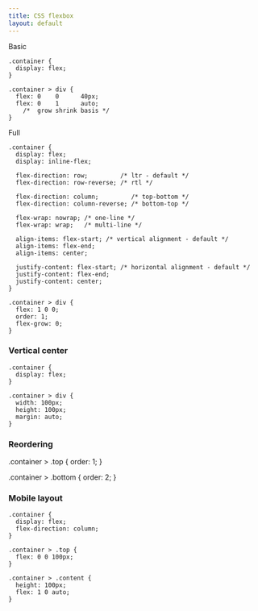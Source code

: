 ```yaml
---
title: CSS flexbox
layout: default
---
```


Basic

    .container {
      display: flex;
    }

    .container > div {
      flex: 0    0      40px;
      flex: 0    1      auto;
        /*  grow shrink basis */
    }

Full

    .container {
      display: flex;
      display: inline-flex;

      flex-direction: row;         /* ltr - default */
      flex-direction: row-reverse; /* rtl */

      flex-direction: column;         /* top-bottom */
      flex-direction: column-reverse; /* bottom-top */

      flex-wrap: nowrap; /* one-line */
      flex-wrap: wrap;   /* multi-line */

      align-items: flex-start; /* vertical alignment - default */
      align-items: flex-end;
      align-items: center;

      justify-content: flex-start; /* horizontal alignment - default */
      justify-content: flex-end;
      justify-content: center;
    }

    .container > div {
      flex: 1 0 0;
      order: 1;
      flex-grow: 0;
    }

### Vertical center

    .container {
      display: flex;
    }

    .container > div {
      width: 100px;
      height: 100px;
      margin: auto;
    }

### Reordering

   .container > .top {
    order: 1;
   }

   .container > .bottom {
    order: 2;
   }

### Mobile layout

    .container {
      display: flex;
      flex-direction: column;
    }

    .container > .top {
      flex: 0 0 100px;
    }

    .container > .content {
      height: 100px;
      flex: 1 0 auto;
    }

